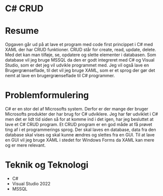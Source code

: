 # C# CRUD

# Resume 
Opgaven går ud på at lave et program med code first princippet i C# med XAML der har CRUD funktioner. CRUD står for create, read, update, delete. Med det kan man tilføje, se, opdatere og slette elementer i databasen. Som database vil jeg bruge MSSQL da den er godt integreret med C# og Visual Studio, som er det jeg vil udvikle programmet med. Jeg vil også lave en Brugergrænseflade, til det vil jeg bruge XAML, som er et sprog der gør det nemt at lave en brugergrænseflade til C# programmer.

# Problemformulering
C# er en stor del af Microsofts system. Derfor er der mange der bruger Microsofts produkter der har brug for C# udviklere. Jeg har før udviklet i C# men det er lidt tid siden så for at komme ind i det igen, har jeg besluttet at lave et C# CRUD program. Et CRUD program er en god måde at få prøvet ting af i et programmerings sprog. Der skal laves en database, data fra den database skal vises og skal kunne ændres og slettes fra en GUI. Til at lave en GUI vil jeg bruge XAML i stedet for Windows Forms da XAML kan mere og er mere relevant.

 # Teknik og Teknologi 
- C#
- Visual Studio 2022
- MSSQL
